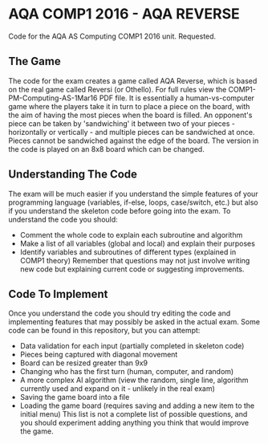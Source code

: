 # AQA COMP1 2016 - AQA REVERSE
Code for the AQA AS Computing COMP1 2016 unit. Requested.

## The Game
The code for the exam creates a game called AQA Reverse, which is based on the real game called Reversi (or Othello). For full rules view the COMP1-PM-Computing-AS-1Mar16 PDF file. It is essentially a human-vs-computer game where the players take it in turn to place a piece on the board, with the aim of having the most pieces when the board is filled. An opponent's piece can be taken by 'sandwiching' it between two of your pieces - horizontally or vertically - and multiple pieces can be sandwiched at once. Pieces cannot be sandwiched against the edge of the board. The version in the code is played on an 8x8 board which can be changed.

## Understanding The Code
The exam will be much easier if you understand the simple features of your programming language (variables, if-else, loops, case/switch, etc.) but also if you understand the skeleton code before going into the exam. To understand the code you should:
 - Comment the whole code to explain each subroutine and algorithm
 - Make a list of all variables (global and local) and explain their purposes
 - Identify variables and subroutines of different types (explained in COMP1 theory)
Remember that questions may not just involve writing new code but explaining current code or suggesting improvements.

## Code To Implement
Once you understand the code you should try editing the code and implementing features that may possibly be asked in the actual exam. Some code can be found in this repository, but you can attempt:
 - Data validation for each input (partially completed in skeleton code)
 - Pieces being captured with diagonal movement
 - Board can be resized greater than 9x9
 - Changing who has the first turn (human, computer, and random)
 - A more complex AI algorithm (view the random, single line, algorithm currently used and expand on it - unlikely in the real exam)
 - Saving the game board into a file
 - Loading the game board (requires saving and adding a new item to the initial menu)
This list is not a complete list of possible questions, and you should experiment adding anything you think that would improve the game.
